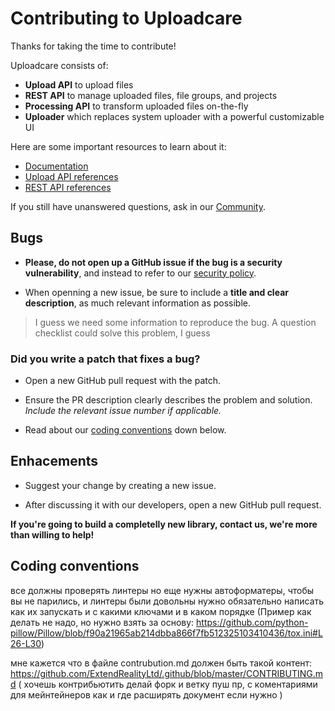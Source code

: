 # Contributing to Uploadcare

Thanks for taking the time to contribute!

Uploadcare consists of:
* **Upload API** to upload files
* **REST API** to manage uploaded files, file groups, and projects
* **Processing API** to transform uploaded files on-the-fly
* **Uploader** which replaces system uploader with a powerful customizable UI

Here are some important resources to learn about it:

* [Documentation](http://uploadcare.com/docs/)
* [Upload API references](https://uploadcare.com/api-refs/upload-api/)
* [REST API references](https://uploadcare.com/api-refs/rest-api/)

If you still have unanswered questions, ask in our [Community](https://uploadcare.com/community/).

## Bugs

* **Please, do not open up a GitHub issue if the bug is a security vulnerability**, and instead to refer to our [security policy](https://github.com/rsedykh/.github/blob/master/SECURITY.md).

* When openning a new issue, be sure to include a **title and clear description**, as much relevant information as possible.

> I guess we need some information to reproduce the bug.
> A question checklist could solve this problem, I guess

### **Did you write a patch that fixes a bug?**

* Open a new GitHub pull request with the patch.

* Ensure the PR description clearly describes the problem and solution. _Include the relevant issue number if applicable._

* Read about our [coding conventions](#coding-conventions) down below.

## Enhacements

* Suggest your change by creating a new issue.

* After discussing it with our developers, open a new GitHub pull request.

**If you're going to build a completelly new library, contact us, we're more than willing to help!**

## Coding conventions

все должны проверять линтеры
но еще нужны автоформатеры, чтобы вы не парились, и линтеры были довольны
нужно обязательно написать как их запускать и с какими ключами и в каком порядке
(Пример как делать не надо, но нужно взять за основу: https://github.com/python-pillow/Pillow/blob/f90a21965ab214dbba866f7fb512325103410436/tox.ini#L26-L30)








мне кажется что в файле contrubution.md должен быть такой контент: https://github.com/ExtendRealityLtd/.github/blob/master/CONTRIBUTING.md ( хочешь контрибьютить делай форк и ветку пуш пр, с коментариями для мейнтейнеров как и где расширять документ если нужно )
